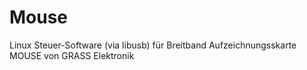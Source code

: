# Mouse

Linux Steuer-Software (via libusb) für
Breitband Aufzeichnungsskarte MOUSE von GRASS Elektronik
